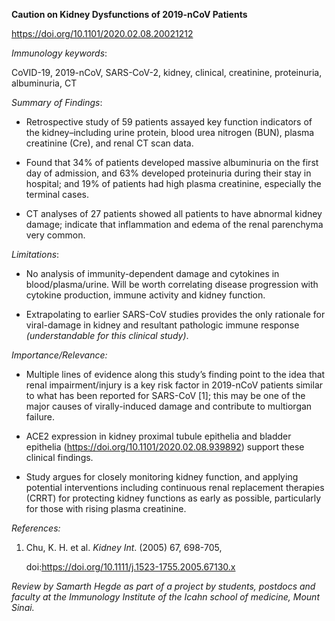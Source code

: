 **Caution on Kidney Dysfunctions of 2019-nCoV Patients**

<https://doi.org/10.1101/2020.02.08.20021212>

*Immunology keywords*:

CoVID-19, 2019-nCoV, SARS-CoV-2, kidney, clinical, creatinine,
proteinuria, albuminuria, CT

*Summary of Findings*:

-   Retrospective study of 59 patients assayed key function indicators
    of the kidney–including urine protein, blood urea nitrogen (BUN),
    plasma creatinine (Cre), and renal CT scan data.

-   Found that 34% of patients developed massive albuminuria on the
    first day of admission, and 63% developed proteinuria during their
    stay in hospital; and 19% of patients had high plasma creatinine,
    especially the terminal cases.

-   CT analyses of 27 patients showed all patients to have abnormal
    kidney damage; indicate that inflammation and edema of the renal
    parenchyma very common.

*Limitations*:

-   No analysis of immunity-dependent damage and cytokines in
    blood/plasma/urine. Will be worth correlating disease progression
    with cytokine production, immune activity and kidney function.

-   Extrapolating to earlier SARS-CoV studies provides the only
    rationale for viral-damage in kidney and resultant pathologic immune
    response *(understandable for this clinical study)*.

*Importance/Relevance:*

-   Multiple lines of evidence along this study’s finding point to the
    idea that renal impairment/injury is a key risk factor in 2019-nCoV
    patients similar to what has been reported for SARS-CoV \[1\]; this
    may be one of the major causes of virally-induced damage and
    contribute to multiorgan failure.

-   ACE2 expression in kidney proximal tubule epithelia and bladder
    epithelia (<https://doi.org/10.1101/2020.02.08.939892>) support
    these clinical findings.

-   Study argues for closely monitoring kidney function, and applying
    potential interventions including continuous renal replacement
    therapies (CRRT) for protecting kidney functions as early as
    possible, particularly for those with rising plasma creatinine.

*References:*

1.  Chu, K. H. et al. *Kidney Int*. (2005) 67, 698-705,

    doi:https://doi.org/10.1111/j.1523-1755.2005.67130.x

*Review by Samarth Hegde as part of a project by students, postdocs and
faculty at the Immunology Institute of the Icahn school of medicine,
Mount Sinai.*
